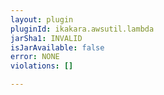 ```yaml
---
layout: plugin
pluginId: ikakara.awsutil.lambda
jarSha1: INVALID
isJarAvailable: false
error: NONE
violations: []

---
```

